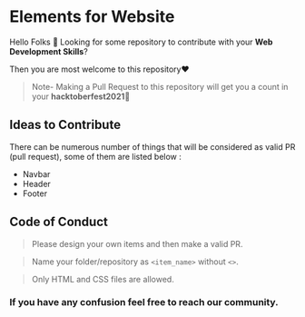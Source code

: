 # Elements for Website

Hello Folks 🙌
Looking for some repository to contribute with your **Web Development Skills**?

Then you are most welcome to this repository❤

> Note- Making a Pull Request to this repository will get you a count in your **hacktoberfest2021**🎉


## Ideas to Contribute
There can be numerous number of things that will be considered as valid PR (pull request), 
some of them are listed below :

- Navbar
- Header
- Footer

## Code of Conduct
> Please design your own items and then make a valid PR.

> Name your folder/repository as `<item_name>` without `<>`.

> Only HTML and CSS files are allowed.

### If you have any confusion feel free to reach our community.
